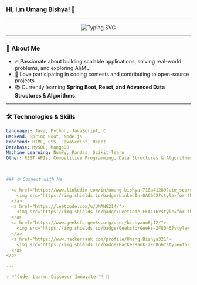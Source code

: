 ### Hi, I,m Umang Bishya! 👋
 
 ---

<div align="center">
  <img src="https://readme-typing-svg.herokuapp.com?font=Fira+Code&pause=1000&color=F75C7E&width=435&lines=Java+Full-Stack+Developer;AI+%26+ML+Enthusiast;Competitive+Programmer;Building+Scalable+Apps" alt="Typing SVG" />
</div>

---

### 🚀 About Me
- 🔥 Passionate about building scalable applications, solving real-world problems, and exploring AI/ML.
- 🎯 Love participating in coding contests and contributing to open-source projects.
- 📚 Currently learning **Spring Boot, React, and Advanced Data Structures & Algorithms**.

---

### 🛠️ Technologies & Skills
```yaml
Languages: Java, Python, JavaScript, C
Backend: Spring Boot, Node.js
Frontend: HTML, CSS, JavaScript, React
Database: MySQL, MongoDB
Machine Learning: NumPy, Pandas, Scikit-learn
Other: REST APIs, Competitive Programming, Data Structures & Algorithms

---

### 🌐 Connect with Me

  <a href="https://www.linkedin.com/in/umang-bishya-718a41289?utm_source=share&utm_campaign=share_via&utm_content=profile&utm_medium=android_app">
    <img src="https://img.shields.io/badge/LinkedIn-0A66C2?style=for-the-badge&logo=linkedin&logoColor=white"/>
  </a>
  <a href="https://leetcode.com/u/UMANG214/">
    <img src="https://img.shields.io/badge/LeetCode-FFA116?style=for-the-badge&logo=leetcode&logoColor=white"/>
  </a>
  <a href="https://www.geeksforgeeks.org/user/bishyaum6j12/">
    <img src="https://img.shields.io/badge/GeeksforGeeks-2F8D46?style=for-the-badge&logo=geeksforgeeks&logoColor=white"/>
  </a>
  <a href="https://www.hackerrank.com/profile/Umang_Bishya321">
    <img src="https://img.shields.io/badge/HackerRank-2EC866?style=for-the-badge&logo=hackerrank&logoColor=white"/>
  </a>
</p>

---

💡 *"Code. Learn. Discover Innovate."* 🚀
